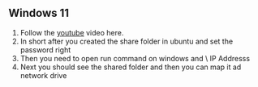 ## Windows 11

1. Follow the [youtube](https://www.youtube.com/watch?v=KV5fhoawNIo) video here.
2. In short after you created the share folder in ubuntu and set the password right
3. Then you need to open run command on windows and \\ IP Addresss
4. Next you should see the shared folder and then you can map it ad network drive